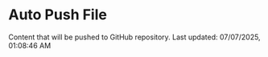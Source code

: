 # Auto Push File

Content that will be pushed to GitHub repository.
Last updated: 07/07/2025, 01:08:46 AM
